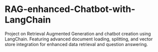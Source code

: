 # RAG-enhanced-Chatbot-with-LangChain
Project on Retrieval Augmented Generation and chatbot creation using LangChain. Featuring advanced document loading, splitting, and vector store integration for enhanced data retrieval and question answering.
